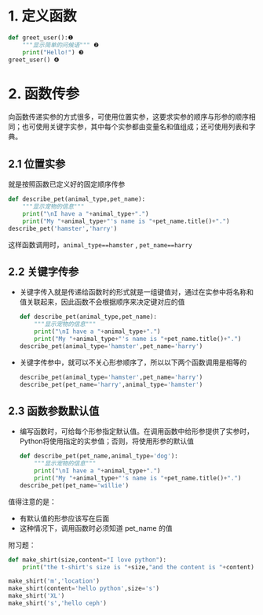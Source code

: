 # 1. 定义函数

```python
def greet_user():❶
    """显示简单的问候语""" ❷
    print("Hello!") ❸
greet_user() ❹
```



# 2. 函数传参

向函数传递实参的方式很多，可使用位置实参，这要求实参的顺序与形参的顺序相同；也可使用关键字实参，其中每个实参都由变量名和值组成；还可使用列表和字典。



## 2.1 位置实参

就是按照函数已定义好的固定顺序传参

```python
def describe_pet(animal_type,pet_name):
    """显示宠物的信息"""
    print("\nI have a "+animal_type+".")
    print("My "+animal_type+"'s name is "+pet_name.title()+".")
describe_pet('hamster','harry') 
```

这样函数调用时，`animal_type==hamster` , `pet_name==harry`



## 2.2 关键字传参

- 关键字传入就是传递给函数时的形式就是一组键值对，通过在实参中将名称和值关联起来，因此函数不会根据顺序来决定键对应的值

  ```python
  def describe_pet(animal_type,pet_name):
      """显示宠物的信息"""
      print("\nI have a "+animal_type+".")
      print("My "+animal_type+"'s name is "+pet_name.title()+".")
  describe_pet(animal_type='hamster',pet_name='harry')
  ```

  

- 关键字传参中，就可以不关心形参顺序了，所以以下两个函数调用是相等的

  ```py
  describe_pet(animal_type='hamster',pet_name='harry')
  describe_pet(pet_name='harry',animal_type='hamster')
  ```

  

## 2.3 函数参数默认值

- 编写函数时，可给每个形参指定默认值。在调用函数中给形参提供了实参时，Python将使用指定的实参值；否则，将使用形参的默认值

  ```py
  def describe_pet(pet_name,animal_type='dog'):
      """显示宠物的信息"""
      print("\nI have a "+animal_type+".")
      print("My "+animal_type+"'s name is "+pet_name.title()+".")
  describe_pet(pet_name='willie')
  ```

值得注意的是：

- 有默认值的形参应该写在后面
- 这种情况下，调用函数时必须知道 pet_name 的值



附习题：

```python
def make_shirt(size,content="I love python"):
    print("the t-shirt's size is "+size,"and the content is "+content)

make_shirt('m','location')
make_shirt(content='hello python',size='s')
make_shirt('XL')
make_shirt('s','hello ceph')
```





